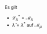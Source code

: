 Es gilt
- $\mathcal{L}^*_\lambda = \mathcal{M}_\lambda$
- $\hat{\lambda} = \lambda^*$ auf $\mathcal{M}_\mu$